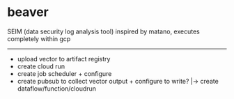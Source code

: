 # beaver

SEIM (data security log analysis tool)
inspired by matano, executes completely within gcp

----

- upload vector to artifact registry
- create cloud run
- create job scheduler + configure
- create pubsub to collect vector output + configure to write? |-> create dataflow/function/cloudrun